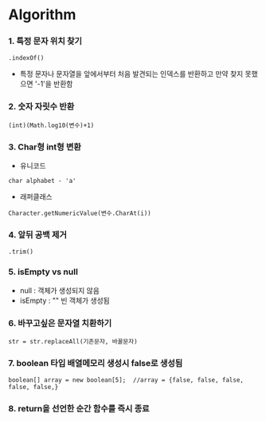 # Algorithm  

###  1. 특정 문자 위치 찾기
~~~
.indexOf()
~~~
-  특정 문자나 문자열을 앞에서부터 처음 발견되는 인덱스를 반환하고 만약 찾지 못했으면 '-1'을 반환함  

###  2. 숫자 자릿수 반환  
~~~
(int)(Math.log10(변수)+1)
~~~

###  3. Char형 int형 변환  
-  유니코드
~~~
char alphabet - 'a'
~~~  
-  래퍼클래스
~~~
Character.getNumericValue(변수.CharAt(i))
~~~   

###  4. 앞뒤 공백 제거  
~~~
.trim()
~~~  

###  5. isEmpty vs null  
-  null : 객체가 생성되지 않음  
-  isEmpty : "" 빈 객체가 생성됨  

###  6. 바꾸고싶은 문자열 치환하기
~~~
str = str.replaceAll(기존문자, 바꿀문자)
~~~

###  7. boolean 타입 배열메모리 생성시 false로 생성됨  
~~~
boolean[] array = new boolean[5];  //array = {false, false, false, false, false,}
~~~  

###  8. return을 선언한 순간 함수를 즉시 종료  
